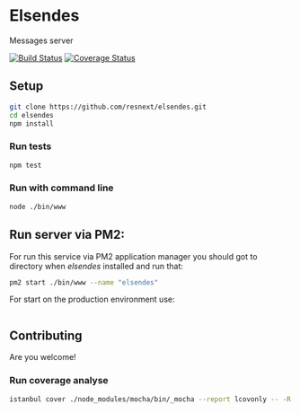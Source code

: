 # Elsendes
Messages server

[![Build Status](https://secure.travis-ci.org/resnext/elsendes.png)](http://travis-ci.org/resnext/elsendes)
[![Coverage Status](https://coveralls.io/repos/resnext/elsendes/badge.svg?branch=master&service=github)](https://coveralls.io/github/resnext/elsendes?branch=master)

## Setup

```sh
git clone https://github.com/resnext/elsendes.git
cd elsendes
npm install
```

### Run tests

```sh
npm test
```

### Run with command line

```sh
node ./bin/www
```

## Run server via PM2:

For run this service via PM2 application manager you should got to directory when *elsendes* installed and run that:

```sh
pm2 start ./bin/www --name "elsendes"
```

For start on the production environment use:

```sh
```

## Contributing

Are you welcome!

### Run coverage analyse

```sh
istanbul cover ./node_modules/mocha/bin/_mocha --report lcovonly -- -R spec
```
